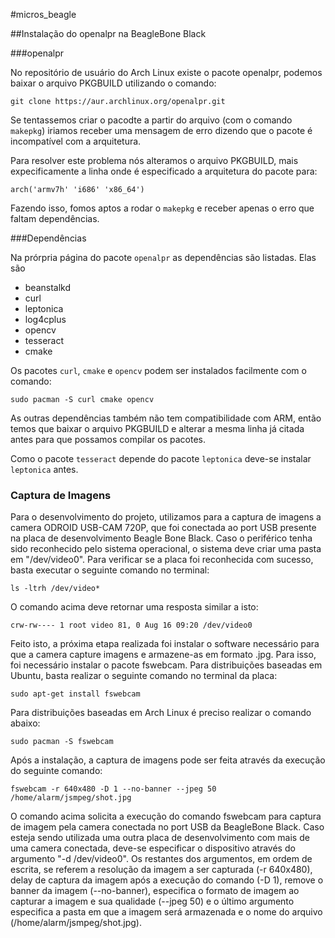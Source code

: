 #micros_beagle

##Instalação do openalpr na BeagleBone Black

###openalpr

No repositório de usuário do Arch Linux existe o pacote openalpr, podemos baixar o arquivo PKGBUILD utilizando o comando:

```
git clone https://aur.archlinux.org/openalpr.git
```

Se tentassemos criar o pacodte a partir do arquivo (com o comando `makepkg`) iriamos receber uma mensagem de erro dizendo que o pacote é incompatível com a arquitetura.

Para resolver este problema nós alteramos o arquivo PKGBUILD, mais expecificamente a linha onde é especificado a arquitetura do pacote para:

```
arch('armv7h' 'i686' 'x86_64')
```

Fazendo isso, fomos aptos a rodar o `makepkg` e receber apenas o erro que faltam dependências.

###Dependências

Na prórpria página do pacote `openalpr` as dependências são listadas. Elas são

- beanstalkd
- curl
- leptonica
- log4cplus
- opencv
- tesseract
- cmake

Os pacotes `curl`, `cmake` e `opencv` podem ser instalados facilmente com o comando:

```
sudo pacman -S curl cmake opencv
```

As outras dependências também não tem compatibilidade com ARM, então temos que baixar o arquivo PKGBUILD e alterar a mesma linha já citada antes para que possamos compilar os pacotes.

Como o pacote `tesseract` depende do pacote `leptonica` deve-se instalar `leptonica` antes.

### Captura de Imagens

Para o desenvolvimento do projeto, utilizamos para a captura de imagens a camera ODROID USB-CAM 720P, que foi conectada ao port USB presente na placa de desenvolvimento Beagle Bone Black. Caso o periférico tenha sido reconhecido pelo sistema operacional, o sistema deve criar uma pasta em "/dev/video0". Para verificar se a placa foi reconhecida com sucesso, basta executar o seguinte comando no terminal:

```
ls -ltrh /dev/video*
```

O comando acima deve retornar uma resposta similar a isto:

```
crw-rw---- 1 root video 81, 0 Aug 16 09:20 /dev/video0
```
Feito isto, a próxima etapa realizada foi instalar o software necessário para que a camera capture imagens e armazene-as em formato .jpg. Para isso, foi necessário instalar o pacote fswebcam. Para distribuições baseadas em Ubuntu, basta realizar o seguinte comando no terminal da placa:

```
sudo apt-get install fswebcam
```

Para distribuições baseadas em Arch Linux é preciso realizar o comando abaixo:

```
sudo pacman -S fswebcam
```

Após a instalação, a captura de imagens pode ser feita através da execução do seguinte comando:

```
fswebcam -r 640x480 -D 1 --no-banner --jpeg 50 /home/alarm/jsmpeg/shot.jpg
```

O comando acima solicita a execução do comando fswebcam para captura de imagem pela camera conectada no port USB da BeagleBone Black. Caso esteja sendo utilizada uma outra placa de desenvolvimento com mais de uma camera conectada, deve-se especificar o dispositivo através do argumento "-d /dev/video0". Os restantes dos argumentos, em ordem de escrita, se referem a resolução da imagem a ser capturada (-r 640x480), delay de captura da imagem após a execução do comando (-D 1), remove o banner da imagem (--no-banner), especifica o formato de imagem ao capturar a imagem e sua qualidade (--jpeg 50) e o último argumento especifica a pasta em que a imagem será armazenada e o nome do arquivo (/home/alarm/jsmpeg/shot.jpg).

